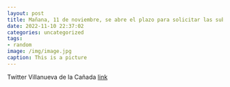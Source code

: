```yaml
---
layout: post
title: Mañana, 11 de noviembre, se abre el plazo para solicitar las subvenciones dirigidas a los clubes, asociaciones y entidades depor...
date: 2022-11-10 22:37:02
categories: uncategorized
tags:
- random
image: /img/image.jpg
caption: This is a picture
---
```

Twitter Villanueva de la Cañada [link](https://twitter.com/AytoVDLCanada/status/1590693369986322433)
